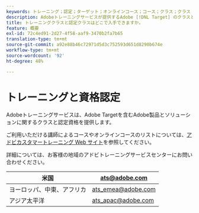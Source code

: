 ```yaml
---
keywords: トレーニング；認定；ターゲット；オンラインコース；コース；クラス；クラス
description: Adobeトレーニングサービスが提供するAdobe [!DNL Target] のクラスと資格を見つけます。
title: トレーニングクラスと認定クラスはどこで入手できますか。
feature: 概要
exl-id: 72c4ed91-2d27-4f58-aaf9-3470b2fa7b65
translation-type: tm+mt
source-git-commit: a92e88b46c72971d5d3c752593d651d8290b674e
workflow-type: tm+mt
source-wordcount: '92'
ht-degree: 48%

---
```


# トレーニングと資格認定

Adobeトレーニングサービスは、Adobe Targetを含むAdobe製品とソリューションに関するクラスと認定資格を提供します。

ご利用いただける講師によるコースやオンラインコースのリストについては、[アドビカスタマートレーニング Web サイト](https://training.adobe.com/training/courses.html#solution=adobeTarget)を参照してください。

詳細については、お客様の地域のアドビトレーニングサービスセンターにお問い合わせください。

| 米国 | [ats@adobe.com](mailto:ats@adobe.com) |
|---|---|
| ヨーロッパ、中東、アフリカ | [ats_emea@adobe.com](mailto:ats_emea@adobe.com) |
| アジア太平洋 | [ats_apac@adobe.com](mailto:ats_apac@adobe.com) |
